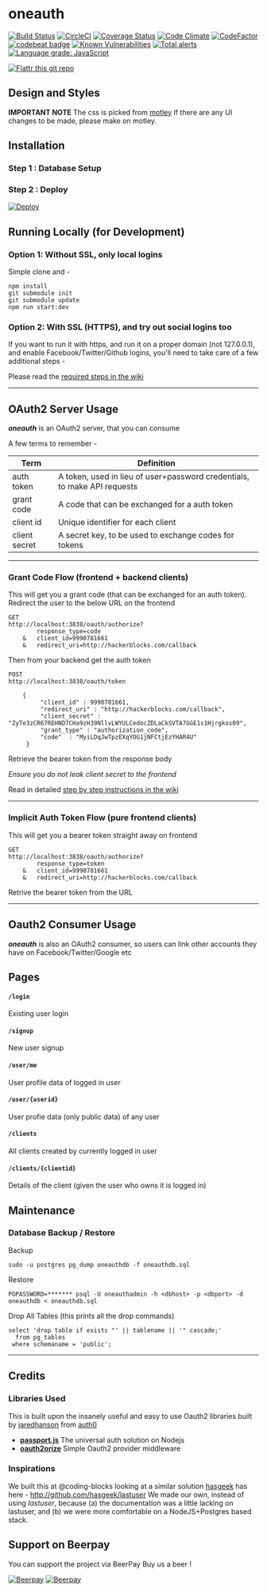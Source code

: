 # oneauth
[![Build Status](https://travis-ci.org/coding-blocks/oneauth.svg)](https://travis-ci.org/coding-blocks/oneauth)
[![CircleCI](https://circleci.com/gh/coding-blocks/oneauth.svg?style=svg)](https://circleci.com/gh/coding-blocks/oneauth)
[![Coverage Status](https://codecov.io/github/coding-blocks/oneauth/badge.svg)](https://codecov.io/gh/coding-blocks/oneauth)
[![Code Climate](https://lima.codeclimate.com/github/coding-blocks/oneauth/badges/gpa.svg)](https://lima.codeclimate.com/github/coding-blocks/oneauth)
[![CodeFactor](https://www.codefactor.io/repository/github/coding-blocks/oneauth/badge)](https://www.codefactor.io/repository/github/coding-blocks/oneauth)
[![codebeat badge](https://codebeat.co/badges/93d5f023-5bab-40c0-9c65-aeb724814bd3)](https://codebeat.co/projects/github-com-coding-blocks-oneauth-master)
[![Known Vulnerabilities](https://snyk.io/test/github/coding-blocks/oneauth/badge.svg)](https://snyk.io/test/github/coding-blocks/oneauth)
[![Total alerts](https://img.shields.io/lgtm/alerts/g/coding-blocks/oneauth.svg?logo=lgtm&logoWidth=18)](https://lgtm.com/projects/g/coding-blocks/oneauth/alerts/)
[![Language grade: JavaScript](https://img.shields.io/lgtm/grade/javascript/g/coding-blocks/oneauth.svg?logo=lgtm&logoWidth=18)](https://lgtm.com/projects/g/coding-blocks/oneauth/context:javascript)

[![Flattr this git repo](http://api.flattr.com/button/flattr-badge-large.png)](https://flattr.com/submit/auto?user_id=championswimmer&url=https://github.com/coding-blocks/oneauth&title=oneauth&language=&tags=github&category=software)

## Design and Styles

**IMPORTANT NOTE** The css is picked from [motley](https://github.com/coding-blocks/motley)
If there are any UI changes to be made, please make on motley.

## Installation

### Step 1 : Database Setup

### Step 2 : Deploy
[![Deploy](https://www.herokucdn.com/deploy/button.svg)](https://heroku.com/deploy)

## Running Locally (for Development)

### Option 1: Without SSL, only local logins
Simple clone and  -

```
npm install
git submodule init
git submodule update
npm run start:dev
```

### Option 2: With SSL (HTTPS), and try out social logins too

If you want to run it with https, and run it on a proper domain
(not 127.0.0.1), and enable Facebook/Twitter/Github logins, you'll need to take care of
a few additional steps -

Please read the [required steps in the wiki](https://github.com/coding-blocks/oneauth/wiki/)

-------------------------

## OAuth2 Server Usage
_**oneauth**_ is an OAuth2 server, that you can consume

A few terms to remember -

| Term | Definition |
| -----|------------|
| auth token | A token, used in lieu of user+password credentials, to make API requests |
| grant code | A code that can be exchanged for a auth token |
| client id | Unique identifier for each client |
| client secret| A secret key, to be used to exchange codes for tokens |

-------------------------

### Grant Code Flow (frontend + backend clients)
This will get you a grant code (that can be exchanged for an auth token).
Redirect the user to the below URL on the frontend
```
GET
http://localhost:3838/oauth/authorize?
        response_type=code
    &   client_id=9990781661
    &   redirect_uri=http://hackerblocks.com/callback
```
Then from your backend get the auth token
```
POST
http://localhost:3838/oauth/token

    {
         "client_id" : 9990781661,
         "redirect_uri" : "http://hackerblocks.com/callback",
         "client_secret" : "ZyTe3zCR67REHND7CHa9zH39NllvLWYULCedocZDLaCkSVTA7GGE1s1Hjrgkos09",
         "grant_type" : "authorization_code",
         "code"  : "MyiLDqJwTpzEXqYOG1jNFCtjEzYHAR4U"
     }
```
Retrieve the bearer token from the response body

_Ensure you do not leak client secret
to the frontend_

Read in detailed [step by step instructions in the wiki](https://github.com/coding-blocks/oneauth/wiki/Explicit-Authentication)

-------------------------

### Implicit Auth Token Flow (pure frontend clients)
This will get you a bearer token straight away on frontend
```
GET
http://localhost:3838/oauth/authorize?
        response_type=token
    &   client_id=9990781661
    &   redirect_uri=http://hackerblocks.com/callback
```
Retrive the bearer token from the URL

-------------------------


## Oauth2 Consumer Usage
_**oneauth**_ is also an OAuth2 consumer, so users can link other accounts
they have on Facebook/Twitter/Google etc

## Pages

#### `/login`
Existing user login

#### `/signup`
New user signup

#### `/user/me`
User profile data of logged in user

#### `/user/{userid}`
User profie data (only public data) of any user

#### `/clients`
All clients created by currently logged in user

#### `/clients/{clientid}`
Details of the client (given the user who owns it is logged in)

## Maintenance

### Database Backup / Restore

Backup

```shell
sudo -u postgres pg_dump oneauthdb -f oneauthdb.sql
```

Restore
```shell
PGPASSWORD=******* psql -U oneauthadmin -h <dbhost> -p <dbport> -d oneauthdb < oneauthdb.sql
```

Drop All Tables (this prints all the drop commands)
```sqlite-sql
select 'drop table if exists "' || tablename || '" cascade;' 
  from pg_tables
 where schemaname = 'public';
 ```

-------------------------

## Credits
### Libraries Used
This is built upon the insanely useful and easy to use Oauth2 libraries
built by [jaredhanson](http://github.com/jaredhanson) from [auth0](http://github.com/auth0)
 - **[passport.js](https://github.com/jaredhanson/passport)** The universal auth solution on Nodejs
 - **[oauth2orize](https://github.com/jaredhanson/oauth2orize)** Simple Oauth2 provider middleware

### Inspirations
We built this at @coding-blocks looking at a similar solution [hasgeek](http://github.com/hasgeek)
has here - http://github.com/hasgeek/lastuser
We made our own, instead of using _lastuser_, because (a) the documentation
was a little lacking on lastuser, and (b) we were more comfortable on a
NodeJS+Postgres based stack.

## Support on Beerpay
You can support the project via BeerPay
Buy us a beer !

[![Beerpay](https://beerpay.io/coding-blocks/oneauth/badge.svg?style=beer-square)](https://beerpay.io/coding-blocks/oneauth)  [![Beerpay](https://beerpay.io/coding-blocks/oneauth/make-wish.svg?style=flat-square)](https://beerpay.io/coding-blocks/oneauth?focus=wish)
